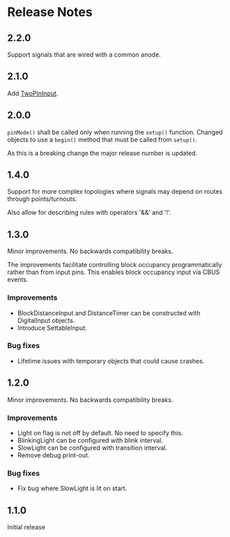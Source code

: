 # Release Notes

## 2.2.0
Support signals that are wired with a common anode.

## 2.1.0
Add [TwoPinInput](Design.md#twopininput).

## 2.0.0
`pinMode()` shall be called only when running the `setup()` function.
Changed objects to use a `begin()` method that must be called from `setup()`.

As this is a breaking change the major release number is updated.

## 1.4.0
Support for more complex topologies where signals may depend
on routes through points/turnouts.

Also allow for describing rules with operators '&&' and '!'.

## 1.3.0
Minor improvements. No backwards compatibility breaks.

The improvements facilitate controlling block occupancy programmatically
rather than from input pins. 
This enables block occupancy input via CBUS events. 
### Improvements
* BlockDistanceInput and DistanceTimer can be constructed with 
  DigitalInput objects.
* Introduce SettableInput.
### Bug fixes
* Lifetime issues with temporary objects that could cause crashes.

## 1.2.0
Minor improvements. No backwards compatibility breaks.
### Improvements
* Light on flag is not off by default. No need to specify this.
* BlinkingLight can be configured with blink interval.
* SlowLight can be configured with transition interval.
* Remove debug print-out.
### Bug fixes
* Fix bug where SlowLight is lit on start.

## 1.1.0
Initial release
